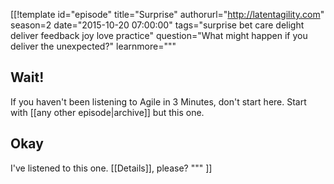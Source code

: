 [[!template id="episode"
title="Surprise"
authorurl="http://latentagility.com"
season=2
date="2015-10-20 07:00:00"
tags="surprise bet care delight deliver feedback joy love practice"
question="What might happen if you deliver the unexpected?"
learnmore="""
## Wait!

If you haven't been listening to Agile in 3 Minutes, don't start
here. Start with [[any other episode|archive]] but this one.

## Okay

I've listened to this one. [[Details]], please?
"""
]]
